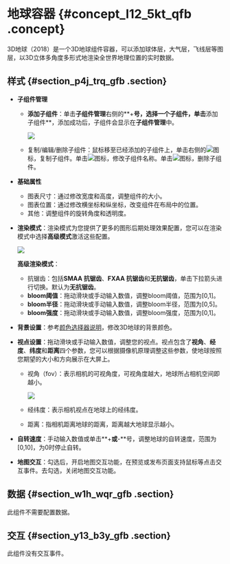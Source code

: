 # 地球容器 {#concept_l12_5kt_qfb .concept}

3D地球（2018）是一个3D地球组件容器，可以添加球体层，大气层，飞线层等图层，以3D立体多角度多形式地渲染全世界地理位置的实时数据。

## 样式 {#section_p4j_trq_gfb .section}

-   **子组件管理**
    -   **添加子组件**：单击**子组件管理**右侧的**+**号，选择一个子组件，单击**添加子组件**，添加成功后，子组件会显示在**子组件管理**中。

        ![](http://static-aliyun-doc.oss-cn-hangzhou.aliyuncs.com/assets/img/41446/154227524421424_zh-CN.png)

    -   复制/编辑/删除子组件：鼠标移至已经添加的子组件上，单击右侧的![](http://static-aliyun-doc.oss-cn-hangzhou.aliyuncs.com/assets/img/41446/154227524421428_zh-CN.png)图标，复制子组件。单击![](http://static-aliyun-doc.oss-cn-hangzhou.aliyuncs.com/assets/img/41446/154227524421429_zh-CN.png)图标，修改子组件名称。单击![](http://static-aliyun-doc.oss-cn-hangzhou.aliyuncs.com/assets/img/41446/154227524421430_zh-CN.png)图标，删除子组件。
-   **基础属性**

    -   图表尺寸：通过修改宽度和高度，调整组件的大小。
    -   图表位置：通过修改横坐标和纵坐标，改变组件在布局中的位置。
    -   其他：调整组件的旋转角度和透明度。
-   **渲染模式**：渲染模式为您提供了更多的图形后期处理效果配置，您可以在渲染模式中选择**高级模式**激活这些配置。

    ![](http://static-aliyun-doc.oss-cn-hangzhou.aliyuncs.com/assets/img/41446/154227524432091_zh-CN.png)

    **高级渲染模式**：

    -   抗锯齿：包括**SMAA 抗锯齿**、**FXAA 抗锯齿**和**无抗锯齿**，单击下拉箭头进行切换。默认为**无抗锯齿**。
    -   **bloom阈值**：拖动滑块或手动输入数值，调整bloom阈值，范围为\[0,1\]。
    -   **bloom半径**：拖动滑块或手动输入数值，调整bloom半径，范围为\[0,5\]。
    -   **bloom强度**：拖动滑块或手动输入数值，调整bloom强度，范围为\[0,1\]。
-   **背景设置**：参考[颜色选择器说明](cn.zh-CN/用户指南/管理组件/设置组件样式/配置项说明.md#section_kdw_vj4_t2b)，修改3D地球的背景颜色。
-   **视点设置**：拖动滑块或手动输入数值，调整您的视点。视点包含了**视角**、**经度**、**纬度**和**距离**四个参数，您可以根据摄像机原理调整这些参数，使地球按照您期望的大小和方向展示在大屏上。
    -   视角（fov）：表示相机的可视角度，可视角度越大，地球所占相机空间即越小。

        ![](http://static-aliyun-doc.oss-cn-hangzhou.aliyuncs.com/assets/img/41446/154227524421433_zh-CN.png)

    -   经纬度：表示相机视点在地球上的经纬度。
    -   距离：指相机距离地球的距离，距离越大地球显示越小。
-   **自转速度**：手动输入数值或单击**+**或**-**号，调整地球的自转速度，范围为\[0,10\]，为0时停止自转。
-   **地图交互**：勾选后，开启地图交互功能，在预览或发布页面支持鼠标等点击交互事件。去勾选，关闭地图交互功能。

## 数据 {#section_w1h_wqr_gfb .section}

此组件不需要配置数据。

## 交互 {#section_y13_b3y_gfb .section}

此组件没有交互事件。

